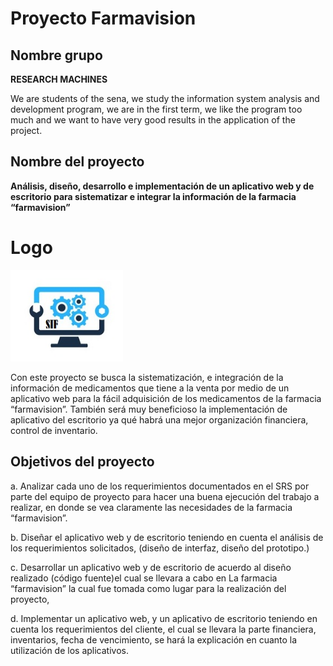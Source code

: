 # Proyecto Farmavision

## Nombre grupo
**RESEARCH MACHINES**

We are students of the sena, we study the information system analysis and development program, we are in the first term, we like the program too much and we want to have very good results in the application of the project.

## **Nombre del proyecto**
**Análisis, diseño, desarrollo e implementación de un aplicativo web y de escritorio para sistematizar e integrar la información de la farmacia “farmavision”**

# Logo 
<img src="img/logo.jpg" width="180">

Con este proyecto se busca la sistematización, e integración de la información de medicamentos que tiene a la venta por medio de un aplicativo web para la fácil  adquisición de los medicamentos de la farmacia  “farmavision”.
También será muy beneficioso la implementación de aplicativo del escritorio ya qué habrá una mejor organización financiera, control de inventario.

## Objetivos del proyecto
a.	Analizar cada uno de los requerimientos documentados en el SRS por parte del equipo de proyecto para hacer una buena ejecución del trabajo a realizar, en donde se vea claramente las necesidades de la farmacia “farmavision”.

b.	 Diseñar el aplicativo web y de escritorio teniendo en cuenta el análisis de los requerimientos solicitados, (diseño de interfaz, diseño del prototipo.)

c.	Desarrollar un aplicativo web y de escritorio de acuerdo al diseño realizado (código fuente)el cual se  llevara a cabo en La farmacia “farmavision” la cual fue tomada como lugar para la realización del proyecto, 

d.	Implementar un aplicativo web, y un aplicativo de escritorio teniendo en cuenta los requerimientos del cliente, el cual se llevara la parte financiera, inventarios, fecha de vencimiento, se hará la explicación en cuanto la utilización de los aplicativos. 

